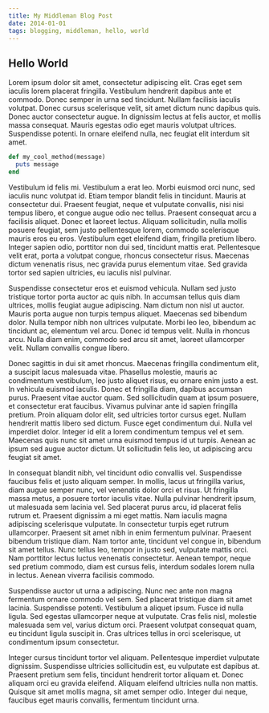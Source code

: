 ```yaml
---
title: My Middleman Blog Post
date: 2014-01-01
tags: blogging, middleman, hello, world
---
```


## Hello World

Lorem ipsum dolor sit amet, consectetur adipiscing elit. Cras eget sem iaculis lorem placerat fringilla. Vestibulum hendrerit dapibus ante et commodo. Donec semper in urna sed tincidunt. Nullam facilisis iaculis volutpat. Donec cursus scelerisque velit, sit amet dictum nunc dapibus quis. Donec auctor consectetur augue. In dignissim lectus at felis auctor, et mollis massa consequat. Mauris egestas odio eget mauris volutpat ultrices. Suspendisse potenti. In ornare eleifend nulla, nec feugiat elit interdum sit amet.

```ruby
def my_cool_method(message)
  puts message
end
```

Vestibulum id felis mi. Vestibulum a erat leo. Morbi euismod orci nunc, sed iaculis nunc volutpat id. Etiam tempor blandit felis in tincidunt. Mauris at consectetur dui. Praesent feugiat, neque et vulputate convallis, nisi nisi tempus libero, et congue augue odio nec tellus. Praesent consequat arcu a facilisis aliquet. Donec et laoreet lectus. Aliquam sollicitudin, nulla mollis posuere feugiat, sem justo pellentesque lorem, commodo scelerisque mauris eros eu eros. Vestibulum eget eleifend diam, fringilla pretium libero. Integer sapien odio, porttitor non dui sed, tincidunt mattis erat. Pellentesque velit erat, porta a volutpat congue, rhoncus consectetur risus. Maecenas dictum venenatis risus, nec gravida purus elementum vitae. Sed gravida tortor sed sapien ultricies, eu iaculis nisl pulvinar.

Suspendisse consectetur eros et euismod vehicula. Nullam sed justo tristique tortor porta auctor ac quis nibh. In accumsan tellus quis diam ultrices, mollis feugiat augue adipiscing. Nam dictum non nisl ut auctor. Mauris porta augue non turpis tempus aliquet. Maecenas sed bibendum dolor. Nulla tempor nibh non ultrices vulputate. Morbi leo leo, bibendum ac tincidunt ac, elementum vel arcu. Donec id tempus velit. Nulla in rhoncus arcu. Nulla diam enim, commodo sed arcu sit amet, laoreet ullamcorper velit. Nullam convallis congue libero.

Donec sagittis in dui sit amet rhoncus. Maecenas fringilla condimentum elit, a suscipit lacus malesuada vitae. Phasellus molestie, mauris ac condimentum vestibulum, leo justo aliquet risus, eu ornare enim justo a est. In vehicula euismod iaculis. Donec et fringilla diam, dapibus accumsan purus. Praesent vitae auctor quam. Sed sollicitudin quam at ipsum posuere, et consectetur erat faucibus. Vivamus pulvinar ante id sapien fringilla pretium. Proin aliquam dolor elit, sed ultricies tortor cursus eget. Nullam hendrerit mattis libero sed dictum. Fusce eget condimentum dui. Nulla vel imperdiet dolor. Integer id elit a lorem condimentum tempus vel et sem. Maecenas quis nunc sit amet urna euismod tempus id ut turpis. Aenean ac ipsum sed augue auctor dictum. Ut sollicitudin felis leo, ut adipiscing arcu feugiat sit amet.

In consequat blandit nibh, vel tincidunt odio convallis vel. Suspendisse faucibus felis et justo aliquam semper. In mollis, lacus ut fringilla varius, diam augue semper nunc, vel venenatis dolor orci et risus. Ut fringilla massa metus, a posuere tortor iaculis vitae. Nulla pulvinar hendrerit ipsum, ut malesuada sem lacinia vel. Sed placerat purus arcu, id placerat felis rutrum et. Praesent dignissim a mi eget mattis. Nam iaculis magna adipiscing scelerisque vulputate. In consectetur turpis eget rutrum ullamcorper. Praesent sit amet nibh in enim fermentum pulvinar. Praesent bibendum tristique diam. Nam tortor ante, tincidunt vel congue in, bibendum sit amet tellus. Nunc tellus leo, tempor in justo sed, vulputate mattis orci. Nam porttitor lectus luctus venenatis consectetur. Aenean tempor, neque sed pretium commodo, diam est cursus felis, interdum sodales lorem nulla in lectus. Aenean viverra facilisis commodo.

Suspendisse auctor ut urna a adipiscing. Nunc nec ante non magna fermentum ornare commodo vel sem. Sed placerat tristique diam sit amet lacinia. Suspendisse potenti. Vestibulum a aliquet ipsum. Fusce id nulla ligula. Sed egestas ullamcorper neque at vulputate. Cras felis nisl, molestie malesuada sem vel, varius dictum orci. Praesent volutpat consequat quam, eu tincidunt ligula suscipit in. Cras ultrices tellus in orci scelerisque, ut condimentum ipsum consectetur.

Integer cursus tincidunt tortor vel aliquam. Pellentesque imperdiet vulputate dignissim. Suspendisse ultricies sollicitudin est, eu vulputate est dapibus at. Praesent pretium sem felis, tincidunt hendrerit tortor aliquam et. Donec aliquam orci eu gravida eleifend. Aliquam eleifend ultricies nulla non mattis. Quisque sit amet mollis magna, sit amet semper odio. Integer dui neque, faucibus eget mauris convallis, fermentum tincidunt urna.